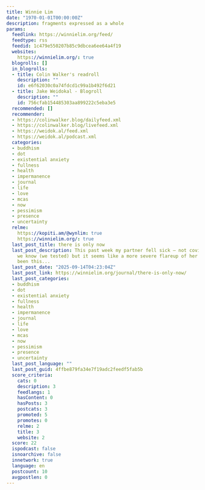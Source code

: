 ```yaml
---
title: Winnie Lim
date: "1970-01-01T00:00:00Z"
description: fragments expressed as a whole
params:
  feedlink: https://winnielim.org/feed/
  feedtype: rss
  feedid: 1c479e550207b85c9dbcea6ee64a4f19
  websites:
    https://winnielim.org/: true
  blogrolls: []
  in_blogrolls:
  - title: Colin Walker's readroll
    description: ""
    id: e6f62030c0a74fdcd1c99a1b492f6d21
  - title: Jake Weidokal - Blogroll
    description: ""
    id: 756cfab154485303aa899222c5eba3e5
  recommended: []
  recommender:
  - https://colinwalker.blog/dailyfeed.xml
  - https://colinwalker.blog/livefeed.xml
  - https://weidok.al/feed.xml
  - https://weidok.al/podcast.xml
  categories:
  - buddhism
  - dot
  - existential anxiety
  - fullness
  - health
  - impermanence
  - journal
  - life
  - love
  - mcas
  - now
  - pessimism
  - presence
  - uncertainty
  relme:
    https://kopiti.am/@wynlim: true
    https://winnielim.org/: true
  last_post_title: there is only now
  last_post_description: This past week my partner fell sick — not covid as far as
    we know (we tested) but it seems like a more severe flareup of her MCAS. She hasn’t
    been this...
  last_post_date: "2025-09-14T04:23:04Z"
  last_post_link: https://winnielim.org/journal/there-is-only-now/
  last_post_categories:
  - buddhism
  - dot
  - existential anxiety
  - fullness
  - health
  - impermanence
  - journal
  - life
  - love
  - mcas
  - now
  - pessimism
  - presence
  - uncertainty
  last_post_language: ""
  last_post_guid: 4ffbe879fa34e7f19adc2feedf5fab5b
  score_criteria:
    cats: 0
    description: 3
    feedlangs: 1
    hasContent: 0
    hasPosts: 3
    postcats: 3
    promoted: 5
    promotes: 0
    relme: 2
    title: 3
    website: 2
  score: 22
  ispodcast: false
  isnoarchive: false
  innetwork: true
  language: en
  postcount: 10
  avgpostlen: 0
---
```

